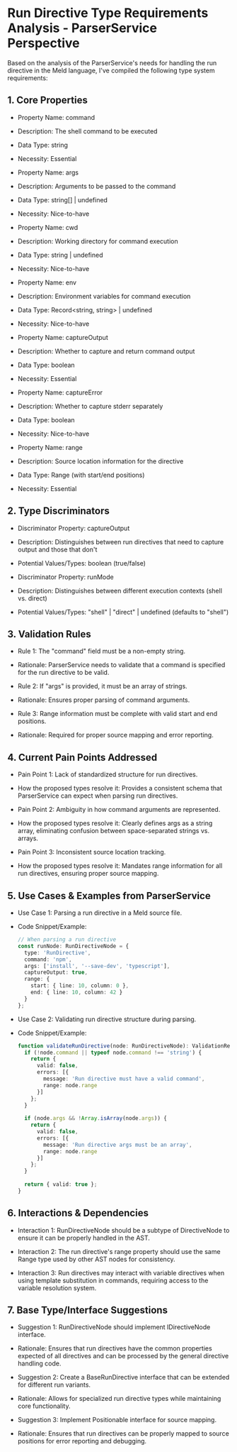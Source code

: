 # Run Directive Type Requirements Analysis - ParserService Perspective

Based on the analysis of the ParserService's needs for handling the run directive in the Meld language, I've compiled the following type system requirements:

## 1. Core Properties

- Property Name: command
- Description: The shell command to be executed
- Data Type: string
- Necessity: Essential

- Property Name: args
- Description: Arguments to be passed to the command
- Data Type: string[] | undefined
- Necessity: Nice-to-have

- Property Name: cwd
- Description: Working directory for command execution
- Data Type: string | undefined
- Necessity: Nice-to-have

- Property Name: env
- Description: Environment variables for command execution
- Data Type: Record<string, string> | undefined
- Necessity: Nice-to-have

- Property Name: captureOutput
- Description: Whether to capture and return command output
- Data Type: boolean
- Necessity: Essential

- Property Name: captureError
- Description: Whether to capture stderr separately
- Data Type: boolean
- Necessity: Nice-to-have

- Property Name: range
- Description: Source location information for the directive
- Data Type: Range (with start/end positions)
- Necessity: Essential

## 2. Type Discriminators

- Discriminator Property: captureOutput
- Description: Distinguishes between run directives that need to capture output and those that don't
- Potential Values/Types: boolean (true/false)

- Discriminator Property: runMode
- Description: Distinguishes between different execution contexts (shell vs. direct)
- Potential Values/Types: "shell" | "direct" | undefined (defaults to "shell")

## 3. Validation Rules

- Rule 1: The "command" field must be a non-empty string.
- Rationale: ParserService needs to validate that a command is specified for the run directive to be valid.

- Rule 2: If "args" is provided, it must be an array of strings.
- Rationale: Ensures proper parsing of command arguments.

- Rule 3: Range information must be complete with valid start and end positions.
- Rationale: Required for proper source mapping and error reporting.

## 4. Current Pain Points Addressed

- Pain Point 1: Lack of standardized structure for run directives.
- How the proposed types resolve it: Provides a consistent schema that ParserService can expect when parsing run directives.

- Pain Point 2: Ambiguity in how command arguments are represented.
- How the proposed types resolve it: Clearly defines args as a string array, eliminating confusion between space-separated strings vs. arrays.

- Pain Point 3: Inconsistent source location tracking.
- How the proposed types resolve it: Mandates range information for all run directives, ensuring proper source mapping.

## 5. Use Cases & Examples from ParserService

- Use Case 1: Parsing a run directive in a Meld source file.
- Code Snippet/Example:
  ```typescript
  // When parsing a run directive
  const runNode: RunDirectiveNode = {
    type: 'RunDirective',
    command: 'npm',
    args: ['install', '--save-dev', 'typescript'],
    captureOutput: true,
    range: {
      start: { line: 10, column: 0 },
      end: { line: 10, column: 42 }
    }
  };
  ```

- Use Case 2: Validating run directive structure during parsing.
- Code Snippet/Example:
  ```typescript
  function validateRunDirective(node: RunDirectiveNode): ValidationResult {
    if (!node.command || typeof node.command !== 'string') {
      return {
        valid: false,
        errors: [{
          message: 'Run directive must have a valid command',
          range: node.range
        }]
      };
    }
    
    if (node.args && !Array.isArray(node.args)) {
      return {
        valid: false,
        errors: [{
          message: 'Run directive args must be an array',
          range: node.range
        }]
      };
    }
    
    return { valid: true };
  }
  ```

## 6. Interactions & Dependencies

- Interaction 1: RunDirectiveNode should be a subtype of DirectiveNode to ensure it can be properly handled in the AST.

- Interaction 2: The run directive's range property should use the same Range type used by other AST nodes for consistency.

- Interaction 3: Run directives may interact with variable directives when using template substitution in commands, requiring access to the variable resolution system.

## 7. Base Type/Interface Suggestions

- Suggestion 1: RunDirectiveNode should implement IDirectiveNode interface.
- Rationale: Ensures that run directives have the common properties expected of all directives and can be processed by the general directive handling code.

- Suggestion 2: Create a BaseRunDirective interface that can be extended for different run variants.
- Rationale: Allows for specialized run directive types while maintaining core functionality.

- Suggestion 3: Implement Positionable interface for source mapping.
- Rationale: Ensures that run directives can be properly mapped to source positions for error reporting and debugging.